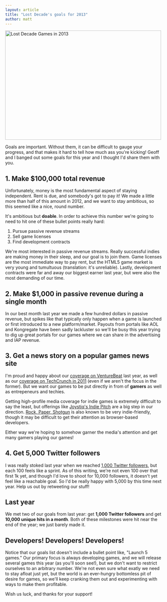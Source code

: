 ```yaml
---
layout: article
title: "Lost Decade's goals for 2013"
author: matt
---
```


<div class="full-frame">
	<img alt="Lost Decade Games in 2013" src="/media/images/posts/misc/2013.png" width="500" height="350">
</div>

Goals are important. Without them, it can be difficult to gauge your progress, and that makes it hard to tell how much ass you're kicking! Geoff and I banged out some goals for this year and I thought I'd share them with you.

## 1. Make $100,000 total revenue

Unfortunately, money is the most fundamental aspect of staying independent. Rent is due, and somebody's got to pay it! We made a little more than half of this amount in 2012, and we want to stay ambitious, so this seemed like a nice, round number.

It's ambitious but **doable**. In order to achieve this number we're going to need to hit one of these bullet points really hard:

1. Pursue passive revenue streams
2. Sell game licenses
3. Find development contracts

We're most interested in passive revenue streams. Really successful indies are making money in their sleep, and our goal is to join them. Game licenses are the most immediate way to pay rent, but the HTML5 game market is very young and tumultuous (translation: it's unreliable). Lastly, development contracts were far and away our biggest earner last year, but were also the most demanding of our time.

## 2. Make $1,000 in passive revenue during a single month

In our best month last year we made a few hundred dollars in passive revenue, but spikes like that typically only happen when a game is launched or first introduced to a new platform/market. Payouts from portals like AOL and Kongregate have been sadly lackluster so we'll be busy this year trying to dig up great portals for our games where we can share in the advertising and IAP revenue.

## 3. Get a news story on a popular games news site

I'm proud and happy about our [coverage on VentureBeat](http://venturebeat.com/2012/09/18/simplifying-mobile-app-development-ludei-says-it-can-convert-html5-apps-into-hybrid-native-apps-in-minutes/) last year, as well as our [coverage on TechCrunch in 2011](http://techcrunch.com/2011/07/11/html5-game-maker-looks-to-transcend-sleepy-chrome-web-store-sales-on-ios/) (even if we aren't the focus in the former). But we want our games to be put directly in from of **gamers** as well as entrepeneurs and techies.

Getting high-profile media coverage for indie games is extremely difficult to say the least, but offerings like [Joystiq's Indie Pitch](http://www.joystiq.com/tag/joystiq-indie-pitch/) are a big step in our direction. [Rock, Paper, Shotgun](http://www.rockpapershotgun.com/) is also known to be very indie-friendly, though it may be difficult to get their attention as browser-based developers.

Either way we're hoping to somehow garner the media's attention and get many gamers playing our games!

## 4. Get 5,000 Twitter followers

I was really stoked last year when we reached [1,000 Twitter followers](https://twitter.com/LostDecadeGames), but each 100 feels like a sprint. As of this writing, we're not even 100 over that first 1k yet, and though I'd love to shoot for 10,000 followers, it doesn't yet feel like a reachable goal. So I'd be really happy with 5,000 by this time next year. Help us out by retweeting our stuff!

## Last year

We met two of our goals from last year: get **1,000 Twitter followers** and get **10,000 unique hits in a month**. Both of these milestones were hit near the end of the year; we just barely made it.

## Developers! Developers! Developers!

Notice that our goals list doesn't include a bullet point like, "Launch 5 games." Our primary focus is always developing games, and we will release several games this year (as you'll soon see!), but we don't want to restrict ourselves to an arbitrary number. We're not even sure what exatly we need to stay afloat just yet, but the world is an ever-hungry bottomless pit of desire for games, so we'll keep cranking them out and experimenting with ways to make them profitable.

Wish us luck, and thanks for your support!
